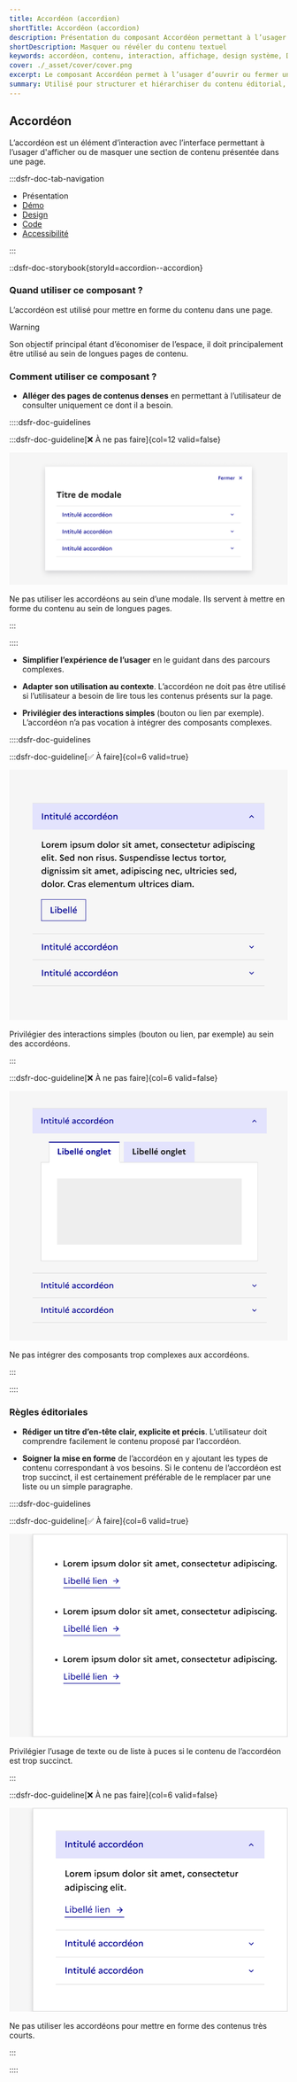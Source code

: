 ```yaml
---
title: Accordéon (accordion)
shortTitle: Accordéon (accordion)
description: Présentation du composant Accordéon permettant à l’usager d’afficher ou de masquer une section de contenu pour alléger une page dense.
shortDescription: Masquer ou révéler du contenu textuel
keywords: accordéon, contenu, interaction, affichage, design système, DSFR, accessibilité, composant
cover: ./_asset/cover/cover.png
excerpt: Le composant Accordéon permet à l’usager d’ouvrir ou fermer une section de contenu dans une page, pour en faciliter la lecture et alléger la structure globale.
summary: Utilisé pour structurer et hiérarchiser du contenu éditorial, l’accordéon masque par défaut les informations secondaires pour ne révéler que ce que l’usager souhaite consulter. Il est particulièrement utile dans les longues pages de contenu. Il permet des interactions simples, peut être utilisé seul ou en groupe, et respecte des règles strictes de lisibilité et d’accessibilité.
---
```


## Accordéon

L’accordéon est un élément d’interaction avec l’interface permettant à l’usager d'afficher ou de masquer une section de contenu présentée dans une page.

:::dsfr-doc-tab-navigation

- Présentation
- [Démo](./demo/index.md)
- [Design](./design/index.md)
- [Code](./code/index.md)
- [Accessibilité](./accessibility/index.md)

:::

::dsfr-doc-storybook{storyId=accordion--accordion}

### Quand utiliser ce composant ?

L’accordéon est utilisé pour mettre en forme du contenu dans une page.

> [!WARNING]
> Son objectif principal étant d’économiser de l’espace, il doit principalement être utilisé au sein de longues pages de contenu.

### Comment utiliser ce composant ?

- **Alléger des pages de contenus denses** en permettant à l’utilisateur de consulter uniquement ce dont il a besoin.

::::dsfr-doc-guidelines

:::dsfr-doc-guideline[❌ À ne pas faire]{col=12 valid=false}

![](./_asset/use/dont-1.png)

Ne pas utiliser les accordéons au sein d’une modale. Ils servent à mettre en forme du contenu au sein de longues pages.

:::

::::

- **Simplifier l’expérience de l’usager** en le guidant dans des parcours complexes.

- **Adapter son utilisation au contexte**. L’accordéon ne doit pas être utilisé si l’utilisateur a besoin de lire tous les contenus présents sur la page.

- **Privilégier des interactions simples** (bouton ou lien par exemple). L’accordéon n’a pas vocation à intégrer des composants complexes.

::::dsfr-doc-guidelines

:::dsfr-doc-guideline[✅ À faire]{col=6 valid=true}

![](./_asset/use/do-1.png)

Privilégier des interactions simples (bouton ou lien, par exemple) au sein des accordéons.

:::

:::dsfr-doc-guideline[❌ À ne pas faire]{col=6 valid=false}

![](./_asset/use/dont-2.png)

Ne pas intégrer des composants trop complexes aux accordéons.

:::

::::

### Règles éditoriales

- **Rédiger un titre d’en-tête clair, explicite et précis**. L’utilisateur doit comprendre facilement le contenu proposé par l’accordéon.

- **Soigner la mise en forme** de l’accordéon en y ajoutant les types de contenu correspondant à vos besoins. Si le contenu de l’accordéon est trop succinct, il est certainement préférable de le remplacer par une liste ou un simple paragraphe.

::::dsfr-doc-guidelines

:::dsfr-doc-guideline[✅ À faire]{col=6 valid=true}

![](./_asset/edit/do-1.png)

Privilégier l’usage de texte ou de liste à puces si le contenu de l’accordéon est trop succinct.

:::

:::dsfr-doc-guideline[❌ À ne pas faire]{col=6 valid=false}

![](./_asset/edit/dont-1.png)

Ne pas utiliser les accordéons pour mettre en forme des contenus très courts.

:::

::::

